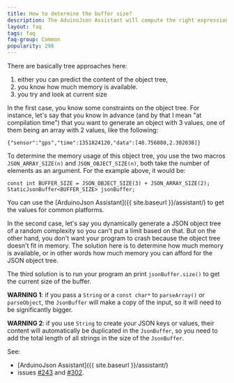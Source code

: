 ```yaml
---
title: How to determine the buffer size?
description: The AduinoJson Assistant will compute the right expression
layout: faq
tags: faq
faq-group: Common
popularity: 296
---
```


There are basically tree approaches here:

1. either you can predict the content of the object tree,
2. you know how much memory is available.
3. you try and look at current size

In the first case, you know some constraints on the object tree. For instance, let's say that you know in advance (and by that I mean "at compilation time") that you want to generate an object with 3 values, one of them being an array with 2 values, like the following:

    {"sensor":"gps","time":1351824120,"data":[48.756080,2.302038]}

To determine the memory usage of this object tree, you use the two macros `JSON_ARRAY_SIZE(n)` and `JSON_OBJECT_SIZE(n)`, both take the number of elements as an argument.
For the example above, it would be:

    const int BUFFER_SIZE = JSON_OBJECT_SIZE(3) + JSON_ARRAY_SIZE(2);
    StaticJsonBuffer<BUFFER_SIZE> jsonBuffer;

You can use the [ArduinoJson Assistant]({{ site.baseurl }}/assistant/) to get the values for common platforms.

In the second case, let's say you dynamically generate a JSON object tree of a random complexity so you can't put a limit based on that. But on the other hand, you don't want your program to crash because the object tree doesn't fit in memory.
The solution here is to determine how much memory is available, or in other words how much memory you can afford for the JSON object tree.

The third solution is to run your program an print `jsonBuffer.size()` to get the current size of the buffer.

**WARNING 1**: if you pass a `String` or a `const char*` to `parseArray()` or `parseObject`, the `JsonBuffer` will make a copy of the input, so it will need to be significantly bigger.

**WARNING 2**: if you use `String` to create your JSON keys or values, their content will automatically be duplicated in the `JsonBuffer`, so you need to add the total length of all strings in the size of the `JsonBuffer`.

See:

* [ArduinoJson Assistant]({{ site.baseurl }}/assistant/)
* issues [#243](https://github.com/bblanchon/ArduinoJson/issues/243) and [#302](https://github.com/bblanchon/ArduinoJson/issues/302).
